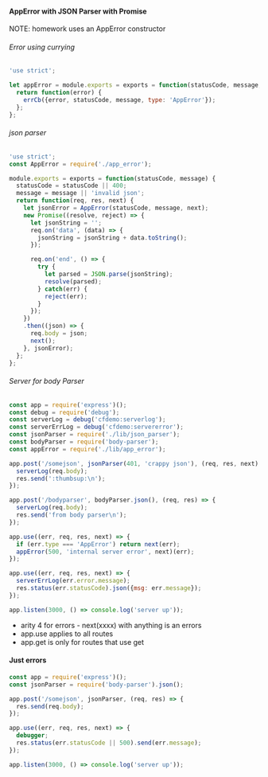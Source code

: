 #### AppError with JSON Parser with  Promise
NOTE: homework uses an AppError constructor  

###### Error using currying  


``` JavaScript
'use strict';

let appError = module.exports = exports = function(statusCode, message, errCb) {
  return function(error) {
    errCb({error, statusCode, message, type: 'AppError'});
  };
};
```  
###### json parser

``` JavaScript
'use strict';
const AppError = require('./app_error');

module.exports = exports = function(statusCode, message) {
  statusCode = statusCode || 400;
  message = message || 'invalid json';
  return function(req, res, next) {
    let jsonError = AppError(statusCode, message, next);
    new Promise((resolve, reject) => {
      let jsonString = '';
      req.on('data', (data) => {
        jsonString = jsonString + data.toString();
      });

      req.on('end', () => {
        try {
          let parsed = JSON.parse(jsonString);
          resolve(parsed);
        } catch(err) {
          reject(err);
        }
      });
    })
    .then((json) => {
      req.body = json;
      next();
    }, jsonError);
  };
};

```
###### Server for body Parser
``` JavaScript
const app = require('express')();
const debug = require('debug');
const serverLog = debug('cfdemo:serverlog');
const serverErrLog = debug('cfdemo:servererror');
const jsonParser = require('./lib/json_parser');
const bodyParser = require('body-parser');
const appError = require('./lib/app_error');

app.post('/somejson', jsonParser(401, 'crappy json'), (req, res, next) => {
  serverLog(req.body);
  res.send(':thumbsup:\n');
});

app.post('/bodyparser', bodyParser.json(), (req, res) => {
  serverLog(req.body);
  res.send('from body parser\n');
});

app.use((err, req, res, next) => {
  if (err.type === 'AppError') return next(err);
  appError(500, 'internal server error', next)(err);
});

app.use((err, req, res, next) => {
  serverErrLog(err.error.message);
  res.status(err.statusCode).json({msg: err.message});
});

app.listen(3000, () => console.log('server up'));
```
* arity 4 for errors - next(xxxx) with anything is an errors
* app.use applies to all routes
* app.get is only for routes that use get


#### Just errors
``` JavaScript
const app = require('express')();
const jsonParser = require('body-parser').json();

app.post('/somejson', jsonParser, (req, res) => {
  res.send(req.body);
});

app.use((err, req, res, next) => {
  debugger;
  res.status(err.statusCode || 500).send(err.message);
});

app.listen(3000, () => console.log('server up'));
```
